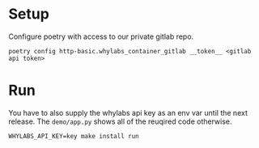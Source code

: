# Setup

Configure poetry with access to our private gitlab repo.

```
poetry config http-basic.whylabs_container_gitlab __token__ <gitlab api token>
```

# Run

You have to also supply the whylabs api key as an env var until the next release. The `demo/app.py` shows all of the reuqired code
otherwise.

```
WHYLABS_API_KEY=key make install run
```
